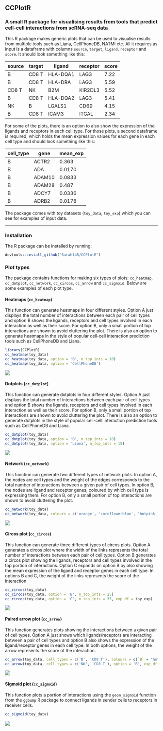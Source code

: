 ## CCPlotR

### A small R package for visualising results from tools that predict cell-cell interactions from scRNA-seq data

This R package makes generic plots that can be used to visualise results from multiple tools such as Liana, CellPhoneDB, NATMI etc. All it requires as input is a dataframe with columns `source`, `target`, `ligand`, `receptor` and `score`. It should look something like this:

| source | target | ligand   | receptor | score |
| ------ | ------ | -------- | -------- | ----- |
| B      | CD8 T  | HLA-DQA1 | LAG3     | 7.22  |
| B      | CD8 T  | HLA-DRA  | LAG3     | 5.59  |
| CD8 T  | NK     | B2M      | KIR2DL3  | 5.52  |
| B      | CD8 T  | HLA-DQA2 | LAG3     | 5.41  |
| NK     | B      | LGALS1   | CD69     | 4.15  |
| B      | CD8 T  | ICAM3    | ITGAL    | 2.34  |

For some of the plots, there is an option to also show the expression of the ligands and receptors in each cell type. For those plots, a second dataframe is required, which holds the mean expression values for each gene in each cell type and should look something like this:

| cell_type | gene   | mean_exp |
| --------- | ------ | -------- |
| B         | ACTR2  | 0.363    |
| B         | ADA    | 0.0170   |
| B         | ADAM10 | 0.0833   |
| B         | ADAM28 | 0.487    |
| B         | ADCY7  | 0.0336   |
| B         | ADRB2  | 0.0178   |

The package comes with toy datasets (`toy_data`, `toy_exp`) which you can see for examples of input data.

--------------------

### Installation

The R package can be installed by running:

```R
devtools::install_github("Sarah145/CCPlotR")
```

### Plot types

The package contains functions for making six types of plots: `cc_heatmap`, `cc_dotplot`, `cc_network`, `cc_circos`, `cc_arrow` and `cc_sigmoid`. Below are some examples of each plot type.

#### Heatmaps (`cc_heatmap`)

This function can generate heatmaps in four different styles. Option A just displays the total number of interactions between each pair of cell types and option B shows the ligands, receptors and cell types involved in each interaction as well as their score. For option B, only a small portion of top interactions are shown to avoid cluttering the plot. There is also an option to generate heatmaps in the style of popular cell-cell interaction prediction tools such as CellPhoneDB and Liana.

```R
library(CCPlotR)
cc_heatmap(toy_data)
cc_heatmap(toy_data, option = 'B', n_top_ints = 10)
cc_heatmap(toy_data, option = 'CellPhoneDB')
```

<img src="https://github.com/Sarah145/CCPlotR/blob/main/plots/heatmaps.png">

#### Dotplots (`cc_dotplot`)

This function can generate dotplots in four different styles. Option A just displays the total number of interactions between each pair of cell types and option B shows the ligands, receptors and cell types involved in each interaction as well as their score. For option B, only a small portion of top interactions are shown to avoid cluttering the plot. There is also an option to generate dotplots in the style of popular cell-cell interaction prediction tools such as CellPhoneDB and Liana.

```R
cc_dotplot(toy_data)
cc_dotplot(toy_data, option = 'B', n_top_ints = 10)
cc_dotplot(toy_data, option = 'Liana', n_top_ints = 15)
```

<img src="https://github.com/Sarah145/CCPlotR/blob/main/plots/dotplots.png">

#### Network (`cc_network`)

This function can generate two different types of network plots. In option A, the nodes are cell types and the weight of the edges corresponds to the total number of interactions between a given pair of cell types. In option B, the nodes are ligand and receptor genes, coloured by which cell type is expressing them. For option B, only a small portion of top interactions are shown to avoid cluttering the plot. 

```R
cc_network(toy_data)
cc_network(toy_data, colours = c('orange', 'cornflowerblue', 'hotpink'), option = 'B')
```

<img src="https://github.com/Sarah145/CCPlotR/blob/main/plots/networks.png">

#### Circos plot (`cc_circos`)

This function can generate three different types of circos plots. Option A generates a circos plot where the width of the links represents the total number of interactions between each pair of cell types. Option B generates a circos plot showing the ligands, receptors and cell types involved in the top portion of interactions. Option C expands on option B by also showing the mean expression of the ligand and receptor genes in each cell type. In options B and C, the weight of the links represents the score of the interaction.

```R
cc_circos(toy_data)
cc_circos(toy_data, option = 'B', n_top_ints = 25)
cc_circos(toy_data, option = 'C', n_top_ints = 35, exp_df = toy_exp)
```

<img src="https://github.com/Sarah145/CCPlotR/blob/main/plots/circos_plots.png">

#### Paired arrow plot (`cc_arrow`)

This function generates plots showing the interactions between a given pair of cell types. Option A just shows which ligands/receptors are interacting between a pair of cell types and option B also shows the expression of the ligand/receptor genes in each cell type. In both options, the weight of the arrow represents the score of the interaction.

```R
cc_arrow(toy_data, cell_types = c('B', 'CD8 T'), colours = c(`B` = 'hotpink', `CD8 T` = 'orange'))
cc_arrow(toy_data, cell_types = c('NK', 'CD8 T'), option = 'B', exp_df = toy_exp, n_top_ints = 10, palette = 'OrRd')
```

<img src="https://github.com/Sarah145/CCPlotR/blob/main/plots/arrow_plots.png">

#### Sigmoid plot (`cc_sigmoid`)

This function plots a portion of interactions using the `geom_sigmoid` function from the `ggbump` R package to connect ligands in sender cells to receptors in receiver cells.

```R
cc_sigmoid(toy_data)
```

<img src="https://github.com/Sarah145/CCPlotR/blob/main/plots/sigmoid.png">